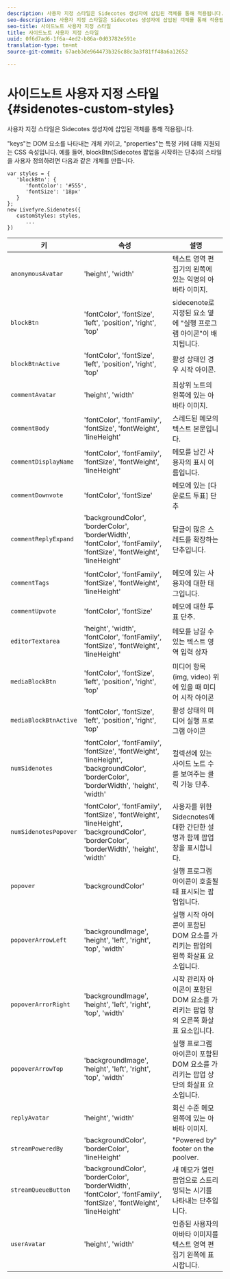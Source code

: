 ```yaml
---
description: 사용자 지정 스타일은 Sidecotes 생성자에 삽입된 객체를 통해 적용됩니다.
seo-description: 사용자 지정 스타일은 Sidecotes 생성자에 삽입된 객체를 통해 적용됩니다.
seo-title: 사이드노트 사용자 지정 스타일
title: 사이드노트 사용자 지정 스타일
uuid: 0f6d7ad6-1f6a-4ed2-b86a-0d03782e591e
translation-type: tm+mt
source-git-commit: 67aeb3de964473b326c88c3a3f81ff48a6a12652

---
```



# 사이드노트 사용자 지정 스타일{#sidenotes-custom-styles}

사용자 지정 스타일은 Sidecotes 생성자에 삽입된 객체를 통해 적용됩니다.

"keys"는 DOM 요소를 나타내는 개체 키이고, "properties"는 특정 키에 대해 지원되는 CSS 속성입니다. 예를 들어, blockBtn(Sidecotes 팝업을 시작하는 단추)의 스타일을 사용자 정의하려면 다음과 같은 개체를 만듭니다.

```
var styles = { 
   'blockBtn': { 
      'fontColor': '#555', 
      'fontSize': '18px' 
   } 
}; 
new Livefyre.Sidenotes({ 
   customStyles: styles, 
      ...  
})
```

| **키** | **속성** | 설명 |
|---|---|---|
| `anonymousAvatar` | 'height', 'width' | 텍스트 영역 편집기의 왼쪽에 있는 익명의 아바타 이미지. |
| `blockBtn` | 'fontColor', 'fontSize', 'left', 'position', 'right', 'top' | sidecenote로 지정된 요소 옆에 "실행 프로그램 아이콘"이 배치됩니다. |
| `blockBtnActive` | 'fontColor', 'fontSize', 'left', 'position', 'right', 'top' | 활성 상태인 경우 시작 아이콘. |
| `commentAvatar` | 'height', 'width' | 최상위 노트의 왼쪽에 있는 아바타 이미지. |
| `commentBody` | 'fontColor', 'fontFamily', 'fontSize', 'fontWeight', 'lineHeight' | 스레드된 메모의 텍스트 본문입니다. |
| `commentDisplayName` | 'fontColor', 'fontFamily', 'fontSize', 'fontWeight', 'lineHeight' | 메모를 남긴 사용자의 표시 이름입니다. |
| `commentDownvote` | 'fontColor', 'fontSize' | 메모에 있는 [다운로드 투표] 단추 |
| `commentReplyExpand` | 'backgroundColor', 'borderColor', 'borderWidth', 'fontColor', 'fontFamily', 'fontSize', 'fontWeight', 'lineHeight' | 답글이 많은 스레드를 확장하는 단추입니다. |
| `commentTags` | 'fontColor', 'fontFamily', 'fontSize', 'fontWeight', 'lineHeight' | 메모에 있는 사용자에 대한 태그입니다. |
| `commentUpvote` | 'fontColor', 'fontSize' | 메모에 대한 투표 단추. |
| `editorTextarea` | 'height', 'width', 'fontColor', 'fontFamily', 'fontSize', 'fontWeight', 'lineHeight' | 메모를 남길 수 있는 텍스트 영역 입력 상자 |
| `mediaBlockBtn` | 'fontColor', 'fontSize', 'left', 'position', 'right', 'top' | 미디어 항목(img, video) 위에 있을 때 미디어 시작 아이콘 |
| `mediaBlockBtnActive` | 'fontColor', 'fontSize', 'left', 'position', 'right', 'top' | 활성 상태의 미디어 실행 프로그램 아이콘 |
| `numSidenotes` | 'fontColor', 'fontFamily', 'fontSize', 'fontWeight', 'lineHeight', 'backgroundColor', 'borderColor', 'borderWidth', 'height', 'width' | 컬렉션에 있는 사이드 노트 수를 보여주는 클릭 가능 단추. |
| `numSidenotesPopover` | 'fontColor', 'fontFamily', 'fontSize', 'fontWeight', 'lineHeight', 'backgroundColor', 'borderColor', 'borderWidth', 'height', 'width' | 사용자를 위한 Sidecnotes에 대한 간단한 설명과 함께 팝업 창을 표시합니다. |
| `popover` | 'backgroundColor' | 실행 프로그램 아이콘이 호출될 때 표시되는 팝업입니다. |
| `popoverArrowLeft` | 'backgroundImage', 'height', 'left', 'right', 'top', 'width' | 실행 시작 아이콘이 포함된 DOM 요소를 가리키는 팝업의 왼쪽 화살표 요소입니다. |
| `popoverArrorRight` | 'backgroundImage', 'height', 'left', 'right', 'top', 'width' | 시작 관리자 아이콘이 포함된 DOM 요소를 가리키는 팝업 창의 오른쪽 화살표 요소입니다. |
| `popoverArrowTop` | 'backgroundImage', 'height', 'left', 'right', 'top', 'width' | 실행 프로그램 아이콘이 포함된 DOM 요소를 가리키는 팝업 상단의 화살표 요소입니다. |
| `replyAvatar` | 'height', 'width' | 회신 수준 메모 왼쪽에 있는 아바타 이미지. |
| `streamPoweredBy` | 'backgroundColor', 'borderColor', 'lineHeight' | "Powered by" footer on the poolver. |
| `streamQueueButton` | 'backgroundColor', 'borderColor', 'borderWidth', 'fontColor', 'fontFamily', 'fontSize', 'fontWeight', 'lineHeight' | 새 메모가 열린 팝업으로 스트리밍되는 시기를 나타내는 단추입니다. |
| `userAvatar` | 'height', 'width' | 인증된 사용자의 아바타 이미지를 텍스트 영역 편집기 왼쪽에 표시합니다. |

